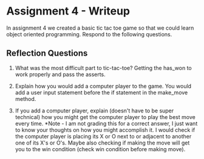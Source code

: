 # Assignment 4 - Writeup

In assignment 4 we created a basic tic tac toe game so that we could learn object oriented programming. Respond to the following questions.

## Reflection Questions

1. What was the most difficult part to tic-tac-toe?
Getting the has_won to work properly and pass the asserts. 

2. Explain how you would add a computer player to the game.
You would add a user input statement before the if statement in the make_move method. 

3. If you add a computer player, explain (doesn't have to be super technical) how you might get the computer player to play the best move every time. *Note - I am not grading this for a correct answer, I just want to know your thoughts on how you might accomplish it.
I would check if the computer player is placing its X or O next to or adjacent to another one of its X's or O's. Maybe also checking if making the move will get you to the win condition (check win condition before making move). 